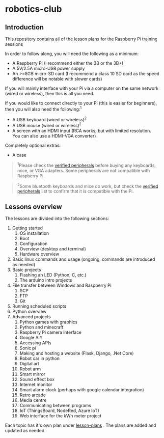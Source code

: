# robotics-club

## Introduction
This repository contains all of the lesson plans for the Raspberry Pi training sessions

In order to follow along, you will need the following as a minimum:
* A Raspberry Pi (I recommend either the 3B or the 3B+)
* A 5V/2.5A micro-USB power supply
* An >=8GB  micro-SD card (I recommend a class 10 SD card as the speed difference will be notable with slower cards)

If you will mainly interface with your Pi via a computer on the same network (wired or wireless), then this is all you need.

If you would like to connect directly to your Pi (this is easier for beginners), then you will also need the following:<sup>1</sup>
* A USB keyboard (wired or wireless)<sup>2</sup>
* A USB mouse (wired or wireless)<sup>2</sup>
* A screen with an HDMI input (RCA works, but with limited resolution. You can also use a HDMI-VGA converter)

Completely optional extras:
* A case

> <sup>1</sup>Please check the [verified peripherals][verified-peripherals] before buying any keyboards, mice, or VGA adapters. Some peripherals are not compatible with Raspberry Pi.

> <sup>2</sup>Some bluetooth keyboards and mice do work, but check the [verified peripherals][verified-peripherals] list to confirm that it is compatible with the Pi.

## Lessons overview
The lessons are divided into the following sections:

1. Getting started
   1. OS installation
   2. Boot
   3. Configuration
   4. Overview (desktop and terminal)
   5. Hardware overview
2. Basic linux commands and usage (ongoing, commands are introduced as needed)
3. Basic projects
   1. Flashing an LED (Python, C, etc.)
   2. The arduino intro projects
4. File transfer between Windows and Raspberry Pi
   1. SCP
   2. FTP
   3. Git
5. Running scheduled scripts
6. Python overview
7. Advanced projects
   1. Python games with graphics
   2. Python and minecraft
   3. Raspberry Pi camera interface
   4. Google AIY
   5. Accessing APIs
   6. Sonic pi
   7. Making and hosting a website (Flask, Django, .Net Core)
   8. Robot car in python
   9. Digital art
   10. Robot arm
   11. Smart mirror
   12. Sound effect box
   13. Internet monitor
   14. Smart alarm clock (perhaps with google calendar integration)
   15. Retro arcade
   16. Media centre
   17. Communicating between programs
   18. IoT (ThingsBoard, NodeRed, Azure IoT)
   19. Web interface for the kWh meter project

Each topic has it's own plan under [lesson-plans][lessons] . The plans are added and updated as needed.

[verified-peripherals]: https://elinux.org/RPi_VerifiedPeripherals
[lessons]: ./lesson-plans/